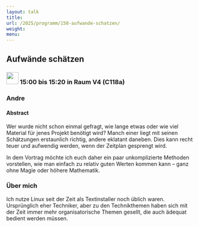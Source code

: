 ```yaml
---
layout: talk
title:
url: /2025/programm/150-aufwande-schatzen/
weight:
menu:
---
```

## Aufwände schätzen

### <img height = "32" src="../../../images/talk.svg"> 15:00 bis 15:20 in Raum V4 (C118a)

### Andre

#### Abstract

Wer wurde nicht schon einmal gefragt, wie lange etwas oder wie viel Material für jenes Projekt benötigt wird? Manch einer liegt mit seinen Schätzungen erstaunlich richtig, andere eklatant daneben. Dies kann recht teuer und aufwendig werden, wenn der Zeitplan gesprengt wird.

In dem Vortrag möchte ich euch daher ein paar unkomplizierte Methoden vorstellen, wie man einfach zu relativ guten Werten kommen kann – ganz ohne Magie oder höhere Mathematik.

### Über mich

Ich nutze Linux seit der Zeit als Textinstaller noch üblich waren.  
Ursprünglich eher Techniker, aber zu den Technikthemen haben sich mit der Zeit immer mehr organisatorische Themen gesellt, die auch ädequat bedient werden müssen.


